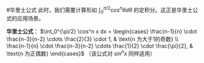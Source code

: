 #华里士公式
此时，我们需要计算形如 $\int_0^{\pi/2} \cos^n\theta d\theta$ 的定积分。这正是华里士公式的应用场景。

**华里士公式**：
$\int_0^{\pi/2} \cos^n x dx = \begin{cases} \frac{n-1}{n} \cdot \frac{n-3}{n-2} \cdots \frac{2}{3} \cdot 1, & \text{n 为大于1的奇数} \\ \frac{n-1}{n} \cdot \frac{n-3}{n-2} \cdots \frac{1}{2} \cdot \frac{\pi}{2}, & \text{n 为正偶数} \end{cases}$
（该公式对 $\sin^n x$ 同样适用）